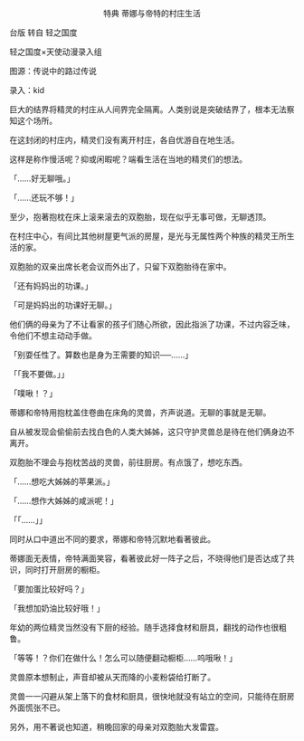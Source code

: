 <p align="center">特典 蒂娜与帝特的村庄生活</p>

台版 转自 轻之国度

轻之国度×天使动漫录入组

图源：传说中的路过传说

录入：kid

巨大的结界将精灵的村庄从人间界完全隔离。人类别说是突破结界了，根本无法察知这个场所。

在这封闭的村庄内，精灵们没有离开村庄，各自优游自在地生活。

这样是称作慢活呢？抑或闲暇呢？端看生活在当地的精灵们的想法。

「……好无聊哦。」

「……还玩不够！」

至少，抱著抱枕在床上滚来滚去的双胞胎，现在似乎无事可做，无聊透顶。

在村庄中心，有间比其他树屋更气派的房屋，是光与无属性两个种族的精灵王所生活的家。

双胞胎的双亲出席长老会议而外出了，只留下双胞胎待在家中。

「还有妈妈出的功课。」

「可是妈妈出的功课好无聊。」

他们俩的母亲为了不让看家的孩子们随心所欲，因此指派了功课，不过内容乏味，令他们不想主动动手做。

「别耍任性了。算数也是身为王需要的知识──……」

「「我不要做。」」

「噗啾！？」

蒂娜和帝特用抱枕盖住卷曲在床角的灵兽，齐声说道。无聊的事就是无聊。

自从被发现会偷偷前去找白色的人类大姊姊，这只守护灵兽总是待在他们俩身边不离开。

双胞胎不理会与抱枕苦战的灵兽，前往厨房。有点饿了，想吃东西。

「……想吃大姊姊的苹果派。」

「……想作大姊姊的咸派呢！」

「「……」」

同时从口中道出不同的要求，蒂娜和帝特沉默地看著彼此。

蒂娜面无表情，帝特满面笑容，看著彼此好一阵子之后，不晓得他们是否达成了共识，同时打开厨房的橱柜。

「要加蛋比较好吗？」

「我想加奶油比较好哦！」

年幼的两位精灵当然没有下厨的经验。随手选择食材和厨具，翻找的动作也很粗鲁。

「等等！？你们在做什么！怎么可以随便翻动橱柜……呜哦啾！」

灵兽原本想制止，声音却被从天而降的小麦粉袋给打断了。

灵兽一一闪避从架上落下的食材和厨具，很快地就没有站立的空间，只能待在厨房外面慌张不已。

另外，用不著说也知道，稍晚回家的母亲对双胞胎大发雷霆。


